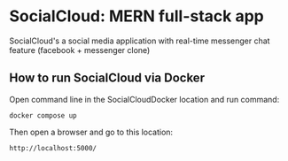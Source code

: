 <h1 id="title">SocialCloud: MERN full-stack app</h1>
<p id="description">SocialCloud's a social media application with real-time messenger chat feature (facebook + messenger clone)</p>

<h2>How to run SocialCloud via Docker</h2>

<p>Open command line in the SocialCloudDocker location and run command: </p>

```
docker compose up
```

<p>Then open a browser and go to this location:</p>

```
http://localhost:5000/
```

